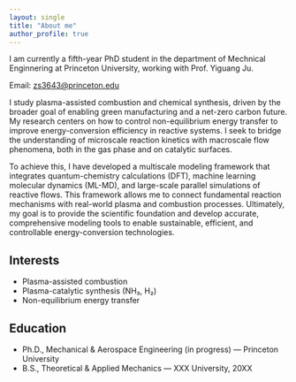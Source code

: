 ```yaml
---
layout: single
title: "About me"
author_profile: true
---
```


I am currently a fifth-year PhD student in the department of Mechnical Enginnering at Princeton University, working with Prof. Yiguang Ju.

Email: zs3643@princeton.edu

I study plasma-assisted combustion and chemical synthesis, driven by the broader goal of enabling green manufacturing and a net-zero carbon future. My research centers on how to control non-equilibrium energy transfer to improve energy-conversion efficiency in reactive systems. I seek to bridge the understanding of microscale reaction kinetics with macroscale flow phenomena, both in the gas phase and on catalytic surfaces.

To achieve this, I have developed a multiscale modeling framework that integrates quantum-chemistry calculations (DFT), machine learning molecular dynamics (ML-MD), and large-scale parallel simulations of reactive flows. This framework allows me to connect fundamental reaction mechanisms with real-world plasma and combustion processes. Ultimately, my goal is to provide the scientific foundation and develop accurate, comprehensive modeling tools to enable sustainable, efficient, and controllable energy-conversion technologies.

<div class="grid">
  <!-- 左列：Interests -->
  <div class="grid__item one-half">
    <h2>Interests</h2>
    <ul class="fa-ul">
      <li><span class="fa-li"><i class="fas fa-book"></i></span> Plasma-assisted combustion</li>
      <li><span class="fa-li"><i class="fas fa-book"></i></span> Plasma-catalytic synthesis (NH₃, H₂)</li>
      <li><span class="fa-li"><i class="fas fa-book"></i></span> Non-equilibrium energy transfer</li>
    </ul>
  </div>

  <!-- 右列：Education -->
  <div class="grid__item one-half">
    <h2>Education</h2>
    <ul class="fa-ul">
      <li>
        <span class="fa-li"><i class="fas fa-graduation-cap"></i></span>
        Ph.D., Mechanical & Aerospace Engineering (in progress) — Princeton University
      </li>
      <li>
        <span class="fa-li"><i class="fas fa-graduation-cap"></i></span>
        B.S., Theoretical & Applied Mechanics — XXX University, 20XX
      </li>
    </ul>
  </div>
</div>
